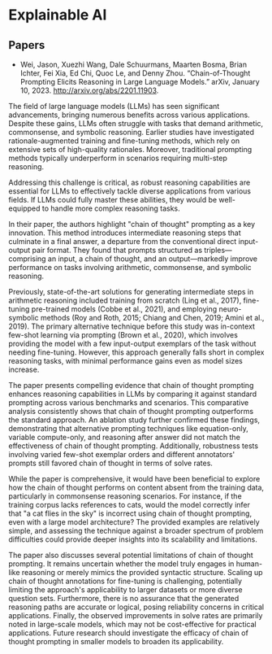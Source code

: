 # Explainable AI

## Papers
- Wei, Jason, Xuezhi Wang, Dale Schuurmans, Maarten Bosma, Brian Ichter, Fei Xia, Ed Chi, Quoc Le, and Denny Zhou. “Chain-of-Thought Prompting Elicits Reasoning in Large Language Models.” arXiv, January 10, 2023. http://arxiv.org/abs/2201.11903.

The field of large language models (LLMs) has seen significant advancements, bringing numerous benefits across various applications. Despite these gains, LLMs often struggle with tasks that demand arithmetic, commonsense, and symbolic reasoning. Earlier studies have investigated rationale-augmented training and fine-tuning methods, which rely on extensive sets of high-quality rationales. Moreover, traditional prompting methods typically underperform in scenarios requiring multi-step reasoning.

Addressing this challenge is critical, as robust reasoning capabilities are essential for LLMs to effectively tackle diverse applications from various fields. If LLMs could fully master these abilities, they would be well-equipped to handle more complex reasoning tasks.

In their paper, the authors highlight "chain of thought" prompting as a key innovation. This method introduces intermediate reasoning steps that culminate in a final answer, a departure from the conventional direct input-output pair format. They found that prompts structured as triples—comprising an input, a chain of thought, and an output—markedly improve performance on tasks involving arithmetic, commonsense, and symbolic reasoning.

Previously, state-of-the-art solutions for generating intermediate steps in arithmetic reasoning included training from scratch (Ling et al., 2017), fine-tuning pre-trained models (Cobbe et al., 2021), and employing neuro-symbolic methods (Roy and Roth, 2015; Chiang and Chen, 2019; Amini et al., 2019). The primary alternative technique before this study was in-context few-shot learning via prompting (Brown et al., 2020), which involves providing the model with a few input-output exemplars of the task without needing fine-tuning. However, this approach generally falls short in complex reasoning tasks, with minimal performance gains even as model sizes increase.

The paper presents compelling evidence that chain of thought prompting enhances reasoning capabilities in LLMs by comparing it against standard prompting across various benchmarks and scenarios. This comparative analysis consistently shows that chain of thought prompting outperforms the standard approach. An ablation study further confirmed these findings, demonstrating that alternative prompting techniques like equation-only, variable compute-only, and reasoning after answer did not match the effectiveness of chain of thought prompting. Additionally, robustness tests involving varied few-shot exemplar orders and different annotators' prompts still favored chain of thought in terms of solve rates.

While the paper is comprehensive, it would have been beneficial to explore how the chain of thought performs on content absent from the training data, particularly in commonsense reasoning scenarios. For instance, if the training corpus lacks references to cats, would the model correctly infer that "a cat flies in the sky" is incorrect using chain of thought prompting, even with a large model architecture? The provided examples are relatively simple, and assessing the technique against a broader spectrum of problem difficulties could provide deeper insights into its scalability and limitations.

The paper also discusses several potential limitations of chain of thought prompting. It remains uncertain whether the model truly engages in human-like reasoning or merely mimics the provided syntactic structure. Scaling up chain of thought annotations for fine-tuning is challenging, potentially limiting the approach's applicability to larger datasets or more diverse question sets. Furthermore, there is no assurance that the generated reasoning paths are accurate or logical, posing reliability concerns in critical applications. Finally, the observed improvements in solve rates are primarily noted in large-scale models, which may not be cost-effective for practical applications. Future research should investigate the efficacy of chain of thought prompting in smaller models to broaden its applicability.